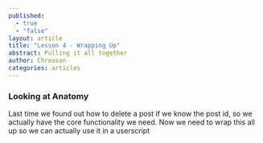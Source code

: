 ```yaml
---
published: 
  - true
  - "false"
layout: article
title: "Lesson 4 - Wrapping Up"
abstract: Pulling it all together
author: Chrosson
categories: articles
---
```


### Looking at Anatomy
Last time we found out how to delete a post if we know the post id, so we actually have the core functionality we need. Now we need to wrap this all up so we can actually use it in a userscript
